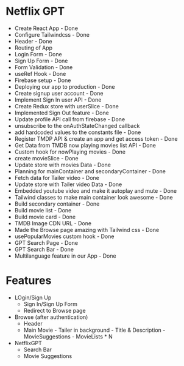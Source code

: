 # Netflix GPT

- Create React App - Done
- Configure Tailwindcss - Done
- Header - Done
- Routing of App
- Login Form - Done
- Sign Up Form - Done
- Form Validation - Done
- useRef Hook - Done
- Firebase setup - Done
- Deploying our app to production - Done
- Create signup user account - Done
- Implement Sign In user API - Done
- Create Redux store with userSlice - Done
- Implemented Sign Out feature - Done
- Update profile API call from firebase - Done
- unsubscribe to the onAuthStateChanged callback
- add hardcoded values to the constants file - Done
- Register TMDP API & create an app and get access token - Done
- Get Data from TMDB now playing movies list API - Done
- Custom hook for nowPlaying movies - Done
- create movieSlice - Done
- Update store with movies Data - Done
- Planning for mainContainer and secondaryContainer - Done
- Fetch data for Tailer video - Done
- Update store with Tailer video Data - Done
- Embedded youtube video and make it autoplay and mute - Done
- Tailwind classes to make main container look awesome - Done
- Build secondary container - Done
- Build movie list - Done
- Build movie card - Done
- TMDB Image CDN URL - Done
- Made the Browse page amazing with Tailwind css - Done
- usePopularMovies custom hook - Done
- GPT Search Page - Done
- GPT Search Bar - Done
- Multilanguage feature in our App - Done

# Features

- LOgin/Sign Up
  - Sign In/Sign Up Form
  - Redirect to Browse page
- Browse (after authentication)
  - Header
  - Main Movie - Tailer in background - Title & Description - MovieSuggestions - MovieLists \* N
- NetflixGPT
  - Search Bar
  - Movie Suggestions
